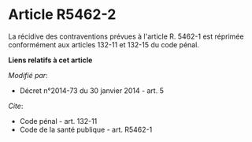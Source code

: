 # Article R5462-2

La récidive des contraventions prévues à l'article R. 5462-1 est réprimée conformément aux articles 132-11 et 132-15 du code
pénal.

**Liens relatifs à cet article**

_Modifié par_:

  - Décret n°2014-73 du 30 janvier 2014 - art. 5

_Cite_:

  - Code pénal - art. 132-11
  - Code de la santé publique - art. R5462-1
